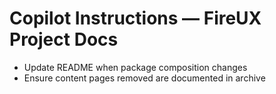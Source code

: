 # Copilot Instructions — FireUX Project Docs

- Update README when package composition changes
- Ensure content pages removed are documented in archive

